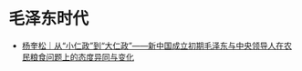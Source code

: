 # 毛泽东时代

- [杨奎松｜从“小仁政”到“大仁政”——新中国成立初期毛泽东与中央领导人在农民粮食问题上的态度异同与变化](https://mp.weixin.qq.com/s/a9nQNJbYoszsjZOhfLY46Q)
